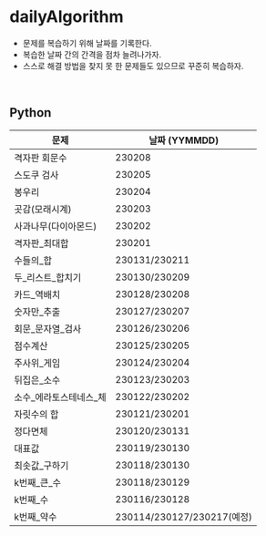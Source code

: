 # dailyAlgorithm

- 문제를 복습하기 위해 날짜를 기록한다.
- 복습한 날짜 간의 간격을 점차 늘려나가자.
- 스스로 해결 방법을 찾지 못 한 문제들도 있으므로 꾸준히 복습하자.

<br>

## Python
|문제|날짜 (YYMMDD)|
|---|---|
|격자판 회문수|230208|
|스도쿠 검사|230205|
|봉우리|230204|
|곳감(모래시계)|230203|
|사과나무(다이아몬드)|230202|
|격자판_최대합|230201|
|수들의_합|230131/230211|
|두_리스트_합치기|230130/230209|
|카드_역배치|230128/230208|
|숫자만_추출|230127/230207|
|회문_문자열_검사|230126/230206|
|점수계산|230125/230205|
|주사위_게임|230124/230204|
|뒤집은_소수|230123/230203|
|소수_에라토스테네스_체|230122/230202|
|자릿수의 합|230121/230201|
|정다면체|230120/230131|
|대표값|230119/230130|
|최솟값_구하기|230118/230130|
|k번째_큰_수|230118/230129|
|k번째_수|230116/230128|
|k번째_약수|230114/230127/230217(예정)|
